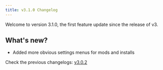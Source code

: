 ```yaml
---
title: v3.1.0 Changelog
---
```


Welcome to version 3.1.0, the first feature update since the release of v3.

## What's new?

* Added more obvious settings menus for mods and installs

Check the previous changelogs: [v3.0.2](v3_0_2.html)